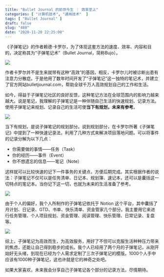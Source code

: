 ```yaml
---
title: "Bullet Journal 的前世今生 ｜ 效率至上"
categories: [ "计算机技术", "通用技术"  ]
tags: [ "Bullet Journal" ]
draft: false
slug: "488"
date: "2020-11-20 22:25:00"
---
```


《子弹笔记》的作者赖德·卡罗尔，为了体现这套方法的速度、效率、内容和目的，决定称其为“子弹笔记术”（Bullet Journal，简称Bujo）。

![](https://imagehost-cdn.frytea.com/images/2020/11/20/20201120222407e05d20df2c474f03.png)

作者卡罗尔并不是生来就带有这种“高效”的基因，相反，卡罗尔儿时被诊断出患有注意力分散症。于是他用了数年时间开发了“子弹笔记”这一独特的笔记术，并建立了官方网站bulletjournal.com，帮助全球千万人高效规划自己的工作和生活。

如今，得益于子弹笔记社区的良好反馈，这种笔记方法在全球范围内的影响力越来越大。说是笔记，我理解的子弹笔记是一种伴随自己生活的快速规划、记录方法。使用子弹笔记来规划、记录自己的生活可使**当下有规划，未来有参考**。

![](https://imagehost-cdn.frytea.com/images/2020/11/20/20201120222425b8f241bf42b9ebd2.png)

当下有规划，是说子弹笔记的规划部分。说到规划部分，在卡罗尔所著《子弹笔记》中提到了一种快速记录法，利用了几种方式来解决项目落地问题。可以将事件的记录分解为以下几点： 

- 你需要做的事情——任务（Task） 
- 你的经历——事件（Event） 
- 你不想遗忘的信息——笔记（Note）

这样就可以比较快速的记下一件事务的关键点，方便后期完成。其实根据作者的说法：子弹笔记不仅可以是任务清单、日记本、规划簿、速记本，还可以是囊括这一切特点的笔记本。当你记下这一切，也就为未来的生活准备了参考。

![](https://imagehost-cdn.frytea.com/images/2020/11/20/20201120222442ce2f245d038f2f3c.png)

由于个人的偏好，我个人所制作的子弹笔记依托于 Notion 这个平台，其中囊括了月计划、日记录、GTD、书单、快乐清单、资金管家几个部分。我主要用它来进行任务管理、个人项目规划、资金管理、阅读管理、快乐管理、日常记录、复盘等。

![](https://imagehost-cdn.frytea.com/images/2020/11/18/2020-11-18-7.44.00a79c7e63250ba0ac.png)

综上，子弹笔记为高效而生，为高效服务，用好了不但可以克服生活种种压力带来的焦虑，还能让自己得到稳步的成长。我个人已经用了两个月的子弹笔记，从刚开始好无头绪，到现在已经为个人需求定制了三次子弹笔记的模版。1000个人手中应该有1000种子弹笔记，这也许就是它的神奇之处吧。

如果大家喜欢，未来我会分享自己子弹笔记各个部分的记录方法，尽情期待。